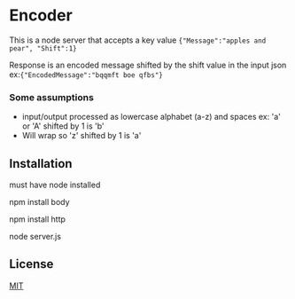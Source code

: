 # Encoder

This is a node server that accepts a key value 
```{"Message":"apples and pear", "Shift":1}```

Response is an encoded message shifted by the shift value in the input json ex:```{"EncodedMessage":"bqqmft boe qfbs"}```
### Some assumptions
* input/output processed as lowercase alphabet (a-z) and spaces ex: 'a' or 'A' shifted by 1 is 'b'
* Will wrap so 'z' shifted by 1 is 'a'

## Installation
must have node installed

npm install body

npm install http

node server.js


## License
[MIT](https://choosealicense.com/licenses/mit/)
